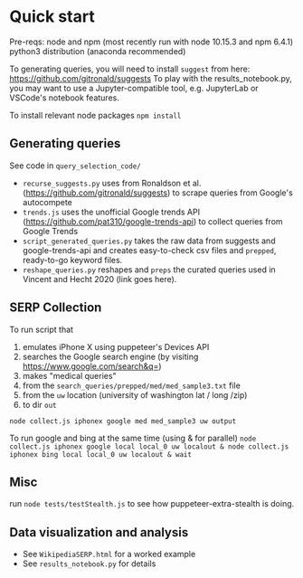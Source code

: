 # Quick start
Pre-reqs:
node and npm (most recently run with node 10.15.3 and npm 6.4.1)
python3 distribution (anaconda recommended)

To generating queries, you will need to install `suggest` from here: https://github.com/gitronald/suggests
To play with the results_notebook.py, you may want to use a Jupyter-compatible tool, e.g. JupyterLab or VSCode's notebook features.

To install relevant node packages
`npm install`

## Generating queries
See code in `query_selection_code/`
* `recurse_suggests.py` uses from Ronaldson et al. (https://github.com/gitronald/suggests) to scrape queries from Google's autocompete
* `trends.js` uses the unofficial Google trends API (https://github.com/pat310/google-trends-api) to collect queries from Google Trends
* `script_generated_queries.py` takes the raw data from suggests and google-trends-api and creates easy-to-check csv files and `prepped`, ready-to-go keyword files.
* `reshape_queries.py` reshapes and `preps` the curated queries used in Vincent and Hecht 2020 (link goes here). 

## SERP Collection
To run script that
1) emulates iPhone X using puppeteer's Devices API
2) searches the Google search engine (by visiting https://www.google.com/search&q=)
3) makes "medical queries"
4) from the `search_queries/prepped/med/med_sample3.txt` file
5) from the `uw` location (university of washington lat / long /zip)
6) to dir `out`

`node collect.js iphonex google med med_sample3 uw output`

To run google and bing at the same time (using & for parallel)
`node collect.js iphonex google local local_0 uw localout & node collect.js iphonex bing local local_0 uw localout & wait`


## Misc
run `node tests/testStealth.js` to see how puppeteer-extra-stealth is doing.


## Data visualization and analysis
* See `WikipediaSERP.html` for a worked example
* See `results_notebook.py` for details